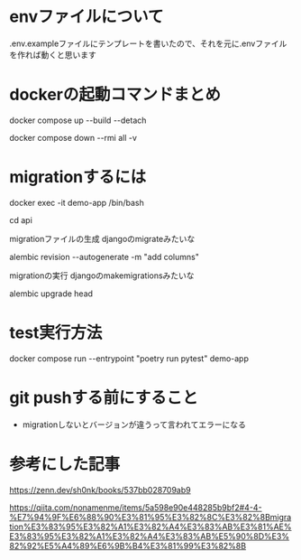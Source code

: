 # envファイルについて
.env.exampleファイルにテンプレートを書いたので、それを元に.envファイルを作れば動くと思います

# dockerの起動コマンドまとめ
docker compose up --build --detach

docker compose down --rmi all -v

# migrationするには
docker exec -it demo-app /bin/bash

cd api

migrationファイルの生成 djangoのmigrateみたいな

alembic revision --autogenerate -m "add columns"

migrationの実行 djangoのmakemigrationsみたいな

alembic upgrade head

# test実行方法
docker compose run --entrypoint "poetry run pytest" demo-app

# git pushする前にすること
- migrationしないとバージョンが違うって言われてエラーになる

# 参考にした記事
https://zenn.dev/sh0nk/books/537bb028709ab9

https://qiita.com/nonamenme/items/5a598e90e448285b9bf2#4-4-%E7%94%9F%E6%88%90%E3%81%95%E3%82%8C%E3%82%8Bmigration%E3%83%95%E3%82%A1%E3%82%A4%E3%83%AB%E3%81%AE%E3%83%95%E3%82%A1%E3%82%A4%E3%83%AB%E5%90%8D%E3%82%92%E5%A4%89%E6%9B%B4%E3%81%99%E3%82%8B
